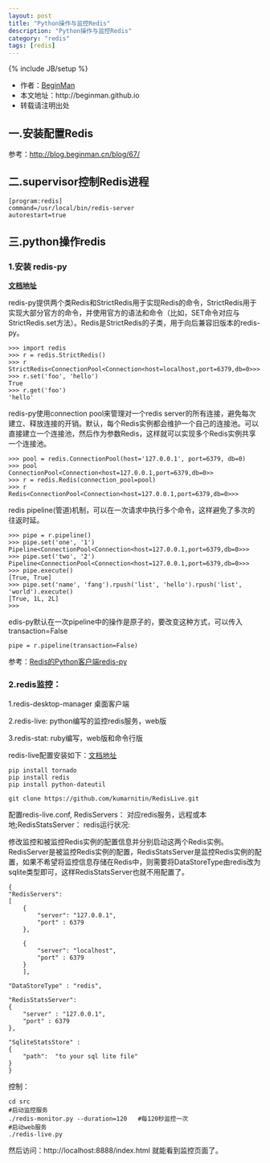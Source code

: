 ```yaml
---
layout: post
title: "Python操作与监控Redis"
description: "Python操作与监控Redis"
category: "redis"
tags: [redis]
---
```

{% include JB/setup %}
<ul>
    <li>作者：<a href="http://weibo.com/beginman" target="blank">BeginMan</a></li>
    <li>本文地址：http://beginman.github.io</li>
    <li>转载请注明出处</li>
</ul>
<h2>一.安装配置Redis</h2>

<p>参考：<a href="http://blog.beginman.cn/blog/67/">http://blog.beginman.cn/blog/67/</a></p>

<h2>二.supervisor控制Redis进程</h2>

<pre><code>[program:redis]
command=/usr/local/bin/redis-server
autorestart=true
</code></pre>

<!--more-->

<h2>三.python操作redis</h2>

<h3>1.安装 redis-py</h3>

<p><a href="https://redis-py.readthedocs.org/en/latest/"><strong>文档地址</strong></a></p>

<p>redis-py提供两个类Redis和StrictRedis用于实现Redis的命令，StrictRedis用于实现大部分官方的命令，并使用官方的语法和命令（比如，SET命令对应与StrictRedis.set方法）。Redis是StrictRedis的子类，用于向后兼容旧版本的redis-py。</p>

<pre><code>&gt;&gt;&gt; import redis
&gt;&gt;&gt; r = redis.StrictRedis()
&gt;&gt;&gt; r
StrictRedis&lt;ConnectionPool&lt;Connection&lt;host=localhost,port=6379,db=0&gt;&gt;&gt;
&gt;&gt;&gt; r.set('foo', 'hello')
True
&gt;&gt;&gt; r.get('foo')
'hello'
</code></pre>

<p>redis-py使用connection pool来管理对一个redis server的所有连接，避免每次建立、释放连接的开销。默认，每个Redis实例都会维护一个自己的连接池。可以直接建立一个连接池，然后作为参数Redis，这样就可以实现多个Redis实例共享一个连接池。</p>

<pre><code>&gt;&gt;&gt; pool = redis.ConnectionPool(host='127.0.0.1', port=6379, db=0)
&gt;&gt;&gt; pool
ConnectionPool&lt;Connection&lt;host=127.0.0.1,port=6379,db=0&gt;&gt;
&gt;&gt;&gt; r = redis.Redis(connection_pool=pool)
&gt;&gt;&gt; r
Redis&lt;ConnectionPool&lt;Connection&lt;host=127.0.0.1,port=6379,db=0&gt;&gt;&gt;
</code></pre>

<p>redis pipeline(管道)机制，可以在一次请求中执行多个命令，这样避免了多次的往返时延。</p>

<pre><code>&gt;&gt;&gt; pipe = r.pipeline()
&gt;&gt;&gt; pipe.set('one', '1')
Pipeline&lt;ConnectionPool&lt;Connection&lt;host=127.0.0.1,port=6379,db=0&gt;&gt;&gt;
&gt;&gt;&gt; pipe.set('two', '2')
Pipeline&lt;ConnectionPool&lt;Connection&lt;host=127.0.0.1,port=6379,db=0&gt;&gt;&gt;
&gt;&gt;&gt; pipe.execute()
[True, True]
&gt;&gt;&gt; pipe.set('name', 'fang').rpush('list', 'hello').rpush('list', 'world').execute()
[True, 1L, 2L]
&gt;&gt;&gt;
</code></pre>

<p>edis-py默认在一次pipeline中的操作是原子的，要改变这种方式，可以传入transaction=False</p>

<pre><code>pipe = r.pipeline(transaction=False) 
</code></pre>

<p>参考：<a href="http://blog.csdn.net/chosen0ne/article/details/7319807">Redis的Python客户端redis-py</a></p>

<h3>2.redis监控：</h3>

<p>1.redis-desktop-manager 桌面客户端</p>

<p>2.redis-live: python编写的监控redis服务，web版</p>

<p>3.redis-stat: ruby编写，web版和命令行版</p>

<p>redis-live配置安装如下：<a href="http://www.nkrode.com/article/real-time-dashboard-for-redis">文档地址</a></p>

<pre><code>pip install tornado
pip install redis
pip install python-dateutil

git clone https://github.com/kumarnitin/RedisLive.git
</code></pre>

<p>配置redis-live.conf,  RedisServers： 对应redis服务，远程或本地;RedisStatsServer： redis运行状况:</p>

<p>修改监控和被监控Redis实例的配置信息并分别启动这两个Redis实例。RedisServer是被监控Redis实例的配置，RedisStatsServer是监控Redis实例的配置，如果不希望将监控信息存储在Redis中，则需要将DataStoreType由redis改为sqlite类型即可，这样RedisStatsServer也就不用配置了。</p>

<pre><code>{
"RedisServers":
[ 
    {
        "server": "127.0.0.1",
        "port" : 6379
    },

    {
        "server": "localhost",
        "port" : 6379
    }       
    ],

"DataStoreType" : "redis",

"RedisStatsServer":
{
    "server" : "127.0.0.1",
    "port" : 6379
},

"SqliteStatsStore" :
{
    "path":  "to your sql lite file"
}
}
</code></pre>

<p>控制：</p>

<pre><code>cd src
#启动监控服务
./redis-monitor.py --duration=120   #每120秒监控一次
#启动web服务
./redis-live.py
</code></pre>

<p>然后访问：http://localhost:8888/index.html  就能看到监控页面了。</p>

<p><img src="http://blog.ithomer.net/wp-content/uploads/2014/07/redis-live.jpg" alt="" /></p>
